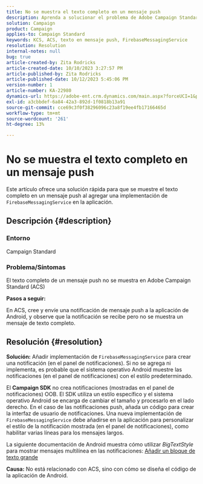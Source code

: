 ```yaml
---
title: No se muestra el texto completo en un mensaje push
description: Aprenda a solucionar el problema de Adobe Campaign Standard para mostrar el texto completo en un mensaje push. Añada una implementación de FirebaseMessagingService en la aplicación.
solution: Campaign
product: Campaign
applies-to: Campaign Standard
keywords: KCS, ACS, texto en mensaje push, FirebaseMessagingService
resolution: Resolution
internal-notes: null
bug: true
article-created-by: Zita Rodricks
article-created-date: 10/10/2023 3:27:57 PM
article-published-by: Zita Rodricks
article-published-date: 10/12/2023 5:45:06 PM
version-number: 1
article-number: KA-22980
dynamics-url: https://adobe-ent.crm.dynamics.com/main.aspx?forceUCI=1&pagetype=entityrecord&etn=knowledgearticle&id=4c315395-8167-ee11-9ae7-6045bd006b25
exl-id: a3cbbdef-6a84-42a3-892d-1f0818b13a91
source-git-commit: cce69c3f0f38296096c23a8f19ee4fb17166465d
workflow-type: tm+mt
source-wordcount: '261'
ht-degree: 13%

---
```


# No se muestra el texto completo en un mensaje push


Este artículo ofrece una solución rápida para que se muestre el texto completo en un mensaje push al agregar una implementación de `FirebaseMessagingService` en la aplicación.

## Descripción {#description}


### <b>Entorno</b>

Campaign Standard



### <b>Problema/Síntomas</b>

El texto completo de un mensaje push no se muestra en Adobe Campaign Standard (ACS)



<b>Pasos a seguir:</b>

En ACS, cree y envíe una notificación de mensaje push a la aplicación de Android, y observe que la notificación se recibe pero no se muestra un mensaje de texto completo.


## Resolución {#resolution}

<b>Solución:</b>
Añadir implementación de `FirebaseMessagingService` para crear una notificación (en el panel de notificaciones). Si no se agrega ni implementa, es probable que el sistema operativo Android muestre las notificaciones (en el panel de notificaciones) con el estilo predeterminado.

El <b>Campaign SDK</b> no crea notificaciones (mostradas en el panel de notificaciones) OOB. El SDK utiliza un estilo específico y el sistema operativo Android se encarga de cambiar el tamaño y procesarlo en el lado derecho. En el caso de las notificaciones push, añada un código para crear la interfaz de usuario de notificaciones. Una nueva implementación de `FirebaseMessagingService` debe añadirse en la aplicación para personalizar el estilo de la notificación mostrada (en el panel de notificaciones), como habilitar varias líneas para los mensajes largos.



La siguiente documentación de Android muestra cómo utilizar *BigTextStyle* para mostrar mensajes multilínea en las notificaciones:
[Añadir un bloque de texto grande](https://developer.android.com/develop/ui/views/notifications/expanded#large-style)


<b>Causa:</b>
No está relacionado con ACS, sino con cómo se diseña el código de la aplicación de Android.
